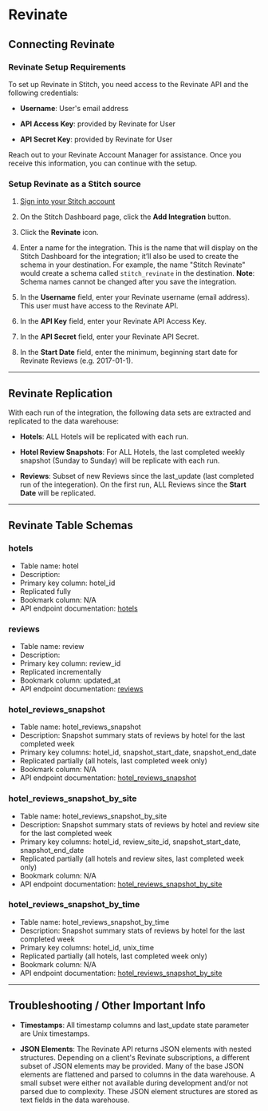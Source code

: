 # Revinate

## Connecting Revinate

### Revinate Setup Requirements

To set up Revinate in Stitch, you need access to the Revinate API and the following credentials:

-  **Username**: User's email address

-  **API Access Key**: provided by Revinate for User

-  **API Secret Key**: provided by Revinate for User

Reach out to your Revinate Account Manager for assistance. Once you receive this information, you can continue with the setup.

### Setup Revinate as a Stitch source

1. [Sign into your Stitch account](https://app.stitchdata.com/)

2. On the Stitch Dashboard page, click the **Add Integration** button.

3. Click the **Revinate** icon.

4. Enter a name for the integration. This is the name that will display on the Stitch Dashboard for the integration; it’ll also be used to create the schema in your destination. For example, the name "Stitch Revinate" would create a schema called `stitch_revinate` in the destination. **Note**: Schema names cannot be changed after you save the integration.

5. In the **Username** field, enter your Revinate username (email address). This user must have access to the Revinate API.

6. In the **API Key** field, enter your Revinate API Access Key.

7. In the **API Secret** field, enter your Revinate API Secret.

8. In the **Start Date** field, enter the minimum, beginning start date for Revinate Reviews (e.g. 2017-01-1).

---

## Revinate Replication

With each run of the integration, the following data sets are extracted and replicated to the data warehouse:

- **Hotels**: ALL Hotels will be replicated with each run.

- **Hotel Review Snapshots**: For ALL Hotels, the last completed weekly snapshot (Sunday to Sunday) will be replicate with each run.

- **Reviews**: Subset of new Reviews since the last_update (last completed run of the integeration). On the first run, ALL Reviews since the **Start Date** will be replicated.

---

## Revinate Table Schemas

### hotels

- Table name: hotel 
- Description:
- Primary key column: hotel_id
- Replicated fully
- Bookmark column: N/A
- API endpoint documentation: [hotels](https://porter.revinate.com/documentation#hotels)

### reviews

- Table name: review 
- Description:
- Primary key column: review_id
- Replicated incrementally
- Bookmark column: updated_at
- API endpoint documentation: [reviews](https://porter.revinate.com/documentation#reviews)

### hotel_reviews_snapshot

- Table name: hotel_reviews_snapshot 
- Description: Snapshot summary stats of reviews by hotel for the last completed week
- Primary key columns: hotel_id, snapshot_start_date, snapshot_end_date
- Replicated partially (all hotels, last completed week only)
- Bookmark column: N/A
- API endpoint documentation: [hotel_reviews_snapshot](https://porter.revinate.com/documentation#hotels)

### hotel_reviews_snapshot_by_site

- Table name: hotel_reviews_snapshot_by_site 
- Description: Snapshot summary stats of reviews by hotel and review site for the last completed week
- Primary key columns: hotel_id, review_site_id, snapshot_start_date, snapshot_end_date
- Replicated partially (all hotels and review sites, last completed week only)
- Bookmark column: N/A
- API endpoint documentation: [hotel_reviews_snapshot_by_site](https://porter.revinate.com/documentation#hotels)

### hotel_reviews_snapshot_by_time

- Table name: hotel_reviews_snapshot_by_time 
- Description: Snapshot summary stats of reviews by hotel for the last completed week
- Primary key columns: hotel_id, unix_time
- Replicated partially (all hotels, last completed week only)
- Bookmark column: N/A
- API endpoint documentation: [hotel_reviews_snapshot_by_site](https://porter.revinate.com/documentation#hotels)

---

## Troubleshooting / Other Important Info

- **Timestamps**: All timestamp columns and last_update state parameter are Unix timestamps.

- **JSON Elements**: The Revinate API returns JSON elements with nested structures. Depending on a client's Revinate subscriptions, a different subset of JSON elements may be provided. Many of the base JSON elements are flattened and parsed to columns in the data warehouse. A small subset were either not available during development and/or not parsed due to complexity. These JSON element structures are stored as text fields in the data warehouse.
